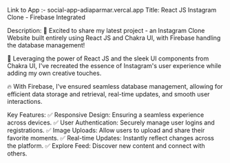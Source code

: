 Link to App :- social-app-adiaparmar.vercal.app
Title: React JS Instagram Clone - Firebase Integrated

Description:
🚀 Excited to share my latest project - an Instagram Clone Website built entirely using React JS and Chakra UI, with Firebase handling the database management!

🌟 Leveraging the power of React JS and the sleek UI components from Chakra UI, I've recreated the essence of Instagram's user experience while adding my own creative touches.

🔥 With Firebase, I've ensured seamless database management, allowing for efficient data storage and retrieval, real-time updates, and smooth user interactions.

Key Features:
✅ Responsive Design: Ensuring a seamless experience across devices.
✅ User Authentication: Securely manage user logins and registrations.
✅ Image Uploads: Allow users to upload and share their favorite moments.
✅ Real-time Updates: Instantly reflect changes across the platform.
✅ Explore Feed: Discover new content and connect with others.
